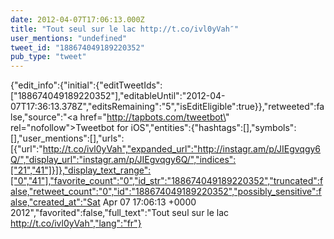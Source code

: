 ```yaml
---
date: 2012-04-07T17:06:13.000Z
title: "Tout seul sur le lac http://t.co/ivl0yVah″"
user_mentions: "undefined"
tweet_id: "188674049189220352"
pub_type: "tweet"
---
```

{"edit_info":{"initial":{"editTweetIds":["188674049189220352"],"editableUntil":"2012-04-07T17:36:13.378Z","editsRemaining":"5","isEditEligible":true}},"retweeted":false,"source":"<a href=\"http://tapbots.com/tweetbot\" rel=\"nofollow\">Tweetbot for iOS</a>","entities":{"hashtags":[],"symbols":[],"user_mentions":[],"urls":[{"url":"http://t.co/ivl0yVah","expanded_url":"http://instagr.am/p/JIEgvqgy6Q/","display_url":"instagr.am/p/JIEgvqgy6Q/","indices":["21","41"]}]},"display_text_range":["0","41"],"favorite_count":"0","id_str":"188674049189220352","truncated":false,"retweet_count":"0","id":"188674049189220352","possibly_sensitive":false,"created_at":"Sat Apr 07 17:06:13 +0000 2012","favorited":false,"full_text":"Tout seul sur le lac http://t.co/ivl0yVah","lang":"fr"}
